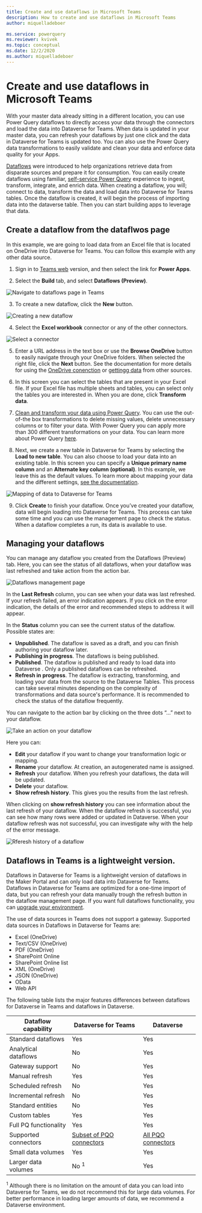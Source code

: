 ```yaml
---
title: Create and use dataflows in Microsoft Teams
description: How to create and use dataflows in Microsoft Teams
author: miquelladeboer

ms.service: powerquery
ms.reviewer: kvivek
ms.topic: conceptual
ms.date: 12/2/2020
ms.author: miquelladeboer
---
```


# Create and use dataflows in Microsoft Teams

With your master data already sitting in a different location, you can use Power Query dataflows to directly access your data through the connectors and load the data into Dataverse for Teams. When data is updated in your master data, you can refresh your dataflows by just one click and the data in Dataverse for Teams is updated too. You can also use the Power Query data transformations to easily validate and clean your data and enforce data quality for your Apps.

[Dataflows](https://docs.microsoft.com/power-query/dataflows/overview-dataflows-across-power-platform-dynamics-365) were introduced to help organizations retrieve data from disparate sources and prepare it for consumption. You can easily create dataflows using familiar, [self-service Power Query](https://docs.microsoft.com/en-us/power-query/power-query-what-is-power-query) experience  to ingest, transform, integrate, and enrich data. When creating a dataflow, you will; connect to data, transform the data and load data into Dataverse for Teams tables.  Once the dataflow is created, it will begin the process of importing data into the dataverse table. Then you can start building apps to leverage that data.

## Create a dataflow from the dataflwos page
In this example, we are going to load data from an Excel file that is located on OneDrive into Dataverse for Teams. You can follow this example with any other data source.

1.  Sign in to [Teams web](http://teams.microsoft.com/) version, and then select the link for **Power Apps**.

2.  Select the **Build** tab, and select **Dataflows (Preview)**.

![Navigate to dataflows page in Teams](media/navigate-to-dataflows-page-teams.png) 

3.  To create a new dataflow, click the **New** button.

![Creating a new dataflow](media/create-new-dataflow-teams.png) 

4.  Select the **Excel workbook** connector or any of the other connectors.

![Select a connector](media/select-connector-teams.png) 

5.  Enter a URL address in the text box or use the **Browse OneDrive** button to easily navigate through your OneDrive folders. When selected the right file, click the **Next** button. See the documentation for more details for using the [OneDrive conenction](https://docs.microsoft.com/power-query/sharepoint-onedrive-files) or [gettingg data](https://docs.microsoft.com/power-query/get-data-experience) from other sources.

6.  In this screen you can select the tables that are present in your Excel file. If your Excel file has multiple sheets and tables, you can select only the tables you are interested in. When you are done, click **Transform data**.

7.  [Clean and transform your data using Power Query](https://docs.microsoft.com/power-query/power-query-quickstart-using-power-bi). You can use the out-of-the box transformations to delete missing values, delete unnecessary columns or to filter your data. With Power Query you can apply more than 300 different transformations on your data. You can learn more about Power Query [here](https://docs.microsoft.com/power-query/power-query-what-is-power-query).

8.	Next, we create a new table in Dataverse for Teams by selecting the **Load to new table**. You can also choose to load your data into an existing table. In this screen you can specify a **Unique primary name column** and an **Alternate key column (optional)**. In this example, we leave this as the default values. To learn more about mapping your data and the different settings, [see the documentation](https://docs.microsoft.com/power-query/dataflows/get-best-of-standard-dataflows).

![Mapping of data to Dataverse for Teams](media/maps-data-teams.png) 

9.  Click **Create** to finish your dataflow. Once you’ve created your dataflow, data will begin loading into Dataverse for Teams. This process can take some time and you can use the management page to check the status. When a dataflow completes a run, its data is available to use. 

## Managing your dataflows
You can manage any dataflow you created from the Dataflows (Preview) tab. Here, you can see the status of all dataflows, when your dataflow was last refreshed and take action from the action bar. 

![Dataflows management page](media/manage-dataflows-teams.png) 

In the **Last Refresh** column, you can see when your data was last refreshed. If your refresh failed, an error indication appears. If you click on the error indication, the details of the error and recommended steps to address it will appear.

In the **Status** column you can see the current status of the dataflow. Possible states are:
* **Unpublished**. The dataflow is saved as a draft, and you can finish authoring your dataflow later.
* **Publishing in progress**. The dataflows is being published.
* **Published**. The dataflow is published and ready to load data into Dataverse . Only a published dataflows can be refreshed.
* **Refresh in progress**. The dataflow is extracting, transforming, and loading your data from the source to the Dataverse Tables. This process can take several minutes depending on the complexity of transformations and data source's performance. It is recommended to check the status of the dataflow frequently.

You can navigate to the action bar by clicking on the three dots “…” next to your dataflow.

![Take an action on your dataflow](media/action-bar-teams.png) 

Here you can:
* **Edit** your dataflow if you want to change your transformation logic or mapping.
* **Rename** your dataflow. At creation, an autogenerated name is assigned.
*	**Refresh** your dataflow. When you refresh your dataflows, the data will be updated.
* **Delete** your dataflow.
* **Show refresh history**. This gives you the results from the last refresh.

When clicking on **show refresh history** you can see information about the last refresh of your dataflow. When the dataflow refresh is successful, you can see how many rows were added or updated in Dataverse. When your dataflow refresh was not successful, you can investigate why with the help of the error message.

![Rferesh history of a dataflow](media/refresh-history-teams.png) 

## Dataflows in Teams is a lightweight version.
Dataflows in Dataverse for Teams is a lightweight version of dataflows in the Maker Portal and can only load data into Dataverse for Teams. Dataflows in Dataverse for Teams are optimized for a one-time import of data, but you can refresh your data manually trough the refresh button in the dataflow management page. If you want full dataflows functionality, you can  [upgrade your environment](https://docs.microsoft.com/power-platform/admin/about-teams-environment#upgrade-process).

The use of data sources in Teams does not support a gateway. Supported data sources in Dataflows in Dataverse for Teams are:
* Excel (OneDrive)
* Text/CSV (OneDrive)
* PDF (OneDrive)
* SharePoint Online
* SharePoint Online list
* XML (OneDrive)
* JSON (OneDrive)
*	OData
*	Web API

The following table lists the major features differences between dataflows for Dataverse in Teams and dataflows in Dataverse.

| **Dataflow capability** | **Dataverse for Teams** | **Dataverse** |
| --- | --- | --- |
| Standard dataflows | Yes |  Yes |
| Analytical dataflows | No | Yes |
| Gateway support | No | Yes |
| Manual refresh | Yes | Yes |
| Scheduled refresh | No | Yes |
| Incremental refresh | No | Yes |
| Standard entities | No | Yes |
| Custom tables | Yes | Yes |
| Full PQ functionality | Yes | Yes |
| Supported connectors | [Subset of PQO connectors](https://docs.microsoft.com/power-query/connectors/)| [All PQO connectors](https://docs.microsoft.com/power-query/connectors/)|
| Small data volumes | Yes | Yes |
| Larger data volumes | No <sup>1</sup> | Yes |

<sup>1</sup> Although there is no limitation on the amount of data you can load into Dataverse for Teams, we do not recommend this for large data volumes. For better performance in loading larger amounts of data, we recommend a Dataverse environment.
